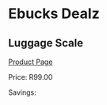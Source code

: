 
# Ebucks Dealz
## Luggage Scale
[Product Page](https://www.ebucks.com/web/shop/productSelected.do?prodId=609745502&catId=714997442)

Price: R99.00

Savings: 


	